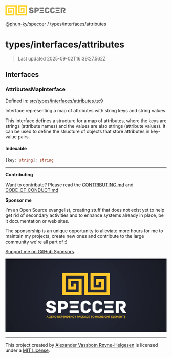 <div><img alt="SPECCER logo" src="https://raw.githubusercontent.com/phun-ky/speccer/main/public/logo-speccer-horizontal-colored-package.svg?raw=true" style="max-height:32px;"/></div>

[@phun-ky/speccer](../../README.md) / types/interfaces/attributes

# types/interfaces/attributes

> Last updated 2025-09-02T16:39:27.562Z

## Interfaces

### AttributesMapInterface

Defined in:
[src/types/interfaces/attributes.ts:9](https://github.com/phun-ky/speccer/blob/main/src/types/interfaces/attributes.ts#L9)

Interface representing a map of attributes with string keys and string values.

This interface defines a structure for a map of attributes, where the keys are
strings (attribute names) and the values are also strings (attribute values). It
can be used to define the structure of objects that store attributes in
key-value pairs.

#### Indexable

```ts
[key: string]: string
```

---

**Contributing**

Want to contribute? Please read the
[CONTRIBUTING.md](https://github.com/phun-ky/speccer/blob/main/CONTRIBUTING.md)
and
[CODE_OF_CONDUCT.md](https://github.com/phun-ky/speccer/blob/main/CODE_OF_CONDUCT.md)

**Sponsor me**

I'm an Open Source evangelist, creating stuff that does not exist yet to help
get rid of secondary activities and to enhance systems already in place, be it
documentation or web sites.

The sponsorship is an unique opportunity to alleviate more hours for me to
maintain my projects, create new ones and contribute to the large community
we're all part of :)

[Support me on GitHub Sponsors](https://github.com/sponsors/phun-ky).

![Speccer banner, with logo and slogan: A zero dependency package to annotate or highlight elements](https://github.com/phun-ky/speccer/blob/main/public/speccer-banner.png?raw=true)

---

This project created by [Alexander Vassbotn Røyne-Helgesen](http://phun-ky.net)
is licensed under a [MIT License](https://choosealicense.com/licenses/mit/).
